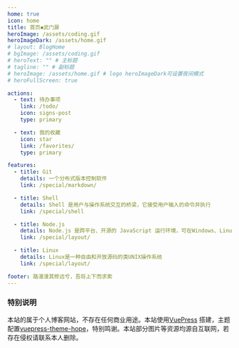 ```yaml
---
home: true
icon: home
title: 首页◾武门扉
heroImage: /assets/coding.gif
heroImageDark: /assets/home.gif
# layout: BlogHome
# bgImage: /assets/coding.gif
# heroText: "" # 主标题
# tagline: "" # 副标题
# heroImage: /assets/home.gif # logo heroImageDark可设置夜间模式
# heroFullScreen: true

actions:
  - text: 待办事项
    link: /todo/
    icon: signs-post
    type: primary

  - text: 我的收藏
    icon: star
    link: /favorites/
    type: primary

features:
  - title: Git
    details: 一个分布式版本控制软件
    link: /special/markdown/

  - title: Shell
    details: Shell 是用户与操作系统交互的桥梁，它接受用户输入的命令并执行
    link: /special/shell

  - title: Node.js
    details: Node.js 是跨平台、开源的 JavaScript 运行环境，可在Windows、Linux、macOS 等操作系统上运行。Node.js 由 OpenJS Foundation 持有和维护，亦为Linux 基金会的项目
    link: /special/layout/

  - title: Linux
    details: Linux是一种自由和开放源码的类UNIX操作系统
    link: /special/layout/

footer: 路漫漫其修远兮，吾将上下而求索
---
```


### 特别说明

本站的属于个人博客网站，不存在任何商业用途。本站使用[VuePress](https://github.com/vuejs/vuepress) 搭建，主题配置[vuepress-theme-hope](https://github.com/vuepress-theme-hope/vuepress-theme-hope)，特别鸣谢。本站部分图片等资源均源自互联网，若存在侵权请联系本人删除。
